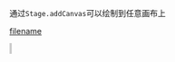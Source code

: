 通过`Stage.addCanvas`可以绘制到任意画布上

[filename](../codes/mcanvas.js ':include')


<canvas id="ca" width="300" height="200" style="border:solid 1px #ccc"></canvas>
<canvas id="cb" width="300" height="200" style="border:solid 1px #ccc"></canvas>
